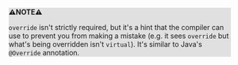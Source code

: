 <div style="margin:2em; background-color: #e0e0e0;">

<strong>⚠️NOTE️️️⚠️</strong>

`override` isn't strictly required, but it's a hint that the compiler can use to prevent you from making a mistake (e.g. it sees `override` but what's being overridden isn't `virtual`). It's similar to Java's `@Override` annotation.
</div>

